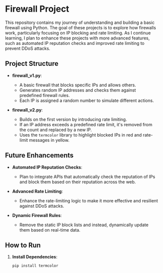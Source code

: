 # Firewall Project

This repository contains my journey of understanding and building a basic firewall using Python. The goal of these projects is to explore how firewalls work, particularly focusing on IP blocking and rate limiting. As I continue learning, I plan to enhance these projects with more advanced features, such as automated IP reputation checks and improved rate limiting to prevent DDoS attacks.

## Project Structure

- **firewall_v1.py**: 
  - A basic firewall that blocks specific IPs and allows others. 
  - Generates random IP addresses and checks them against predefined firewall rules.
  - Each IP is assigned a random number to simulate different actions.

- **firewall_v2.py**: 
  - Builds on the first version by introducing rate limiting.
  - If an IP address exceeds a predefined rate limit, it's removed from the count and replaced by a new IP.
  - Uses the `termcolor` library to highlight blocked IPs in red and rate-limit messages in yellow.

## Future Enhancements

- **Automated IP Reputation Checks**: 
  - Plan to integrate APIs that automatically check the reputation of IPs and block them based on their reputation across the web.

- **Advanced Rate Limiting**: 
  - Enhance the rate-limiting logic to make it more effective and resilient against DDoS attacks.

- **Dynamic Firewall Rules**: 
  - Remove the static IP block lists and instead, dynamically update them based on real-time data.

## How to Run

1. **Install Dependencies**:
   ```bash
   pip install termcolor

